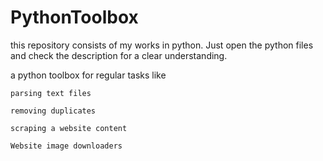 # PythonToolbox
this repository consists of my works in python.
Just open the python files and check the 
description for a clear understanding.

a python toolbox for regular tasks like 

    parsing text files 
    
    removing duplicates 
    
    scraping a website content
    
    Website image downloaders 

